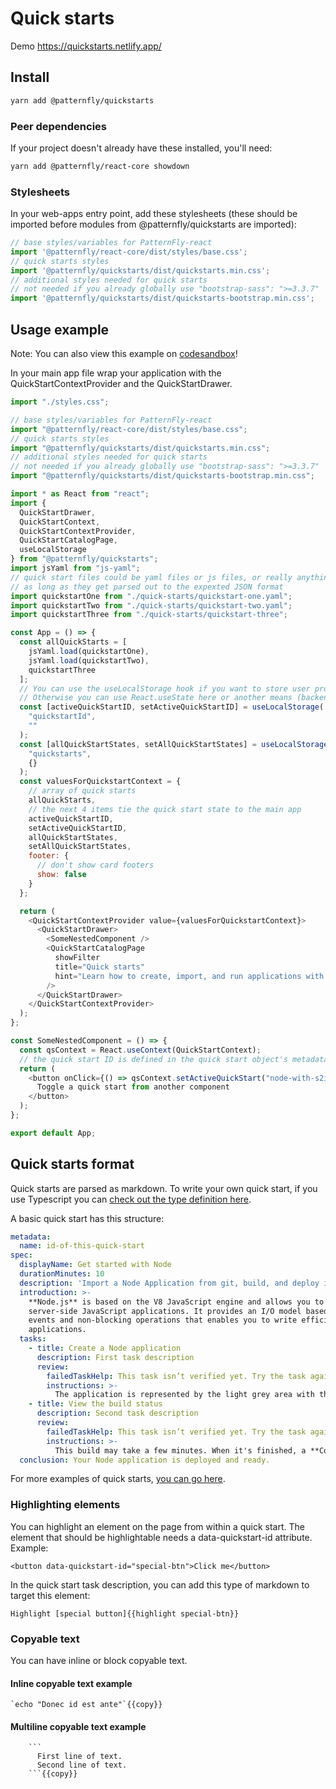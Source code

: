 # Quick starts

Demo
https://quickstarts.netlify.app/

## Install

```bash
yarn add @patternfly/quickstarts
```

### Peer dependencies

If your project doesn't already have these installed, you'll need:
```bash
yarn add @patternfly/react-core showdown
```

### Stylesheets

In your web-apps entry point, add these stylesheets (these should be imported before modules from @patternfly/quickstarts are imported):

```js
// base styles/variables for PatternFly-react
import '@patternfly/react-core/dist/styles/base.css';
// quick starts styles
import '@patternfly/quickstarts/dist/quickstarts.min.css';
// additional styles needed for quick starts
// not needed if you already globally use "bootstrap-sass": ">=3.3.7"
import '@patternfly/quickstarts/dist/quickstarts-bootstrap.min.css';
```

## Usage example

Note: You can also view this example on [codesandbox](https://codesandbox.io/s/patternflyquickstarts-1386f?file=/src/App.js)!

In your main app file wrap your application with the QuickStartContextProvider and the QuickStartDrawer.

```js
import "./styles.css";

// base styles/variables for PatternFly-react
import "@patternfly/react-core/dist/styles/base.css";
// quick starts styles
import "@patternfly/quickstarts/dist/quickstarts.min.css";
// additional styles needed for quick starts
// not needed if you already globally use "bootstrap-sass": ">=3.3.7"
import "@patternfly/quickstarts/dist/quickstarts-bootstrap.min.css";

import * as React from "react";
import {
  QuickStartDrawer,
  QuickStartContext,
  QuickStartContextProvider,
  QuickStartCatalogPage,
  useLocalStorage
} from "@patternfly/quickstarts";
import jsYaml from "js-yaml";
// quick start files could be yaml files or js files, or really anything,
// as long as they get parsed out to the expexted JSON format
import quickstartOne from "./quick-starts/quickstart-one.yaml";
import quickstartTwo from "./quick-starts/quickstart-two.yaml";
import quickstartThree from "./quick-starts/quickstart-three";

const App = () => {
  const allQuickStarts = [
    jsYaml.load(quickstartOne),
    jsYaml.load(quickstartTwo),
    quickstartThree
  ];
  // You can use the useLocalStorage hook if you want to store user progress in local storage
  // Otherwise you can use React.useState here or another means (backend) to store the active quick start ID and state
  const [activeQuickStartID, setActiveQuickStartID] = useLocalStorage(
    "quickstartId",
    ""
  );
  const [allQuickStartStates, setAllQuickStartStates] = useLocalStorage(
    "quickstarts",
    {}
  );
  const valuesForQuickstartContext = {
    // array of quick starts
    allQuickStarts,
    // the next 4 items tie the quick start state to the main app
    activeQuickStartID,
    setActiveQuickStartID,
    allQuickStartStates,
    setAllQuickStartStates,
    footer: {
      // don't show card footers
      show: false
    }
  };

  return (
    <QuickStartContextProvider value={valuesForQuickstartContext}>
      <QuickStartDrawer>
        <SomeNestedComponent />
        <QuickStartCatalogPage
          showFilter
          title="Quick starts"
          hint="Learn how to create, import, and run applications with step-by-step instructions and tasks."
        />
      </QuickStartDrawer>
    </QuickStartContextProvider>
  );
};

const SomeNestedComponent = () => {
  const qsContext = React.useContext(QuickStartContext);
  // the quick start ID is defined in the quick start object's metadata.name field
  return (
    <button onClick={() => qsContext.setActiveQuickStart("node-with-s2i")}>
      Toggle a quick start from another component
    </button>
  );
};

export default App;
```

## Quick starts format

Quick starts are parsed as markdown. To write your own quick start, if you use Typescript you can [check out the type definition here](https://github.com/patternfly/patternfly-quickstarts/blob/d52b194119f1ff16e69bf589d49a14931a19ac4b/packages/module/src/utils/quick-start-types.ts#L6).

A basic quick start has this structure:
```yaml
metadata:
  name: id-of-this-quick-start
spec:
  displayName: Get started with Node
  durationMinutes: 10
  description: 'Import a Node Application from git, build, and deploy it onto OpenShift.'
  introduction: >-
    **Node.js** is based on the V8 JavaScript engine and allows you to write
    server-side JavaScript applications. It provides an I/O model based on
    events and non-blocking operations that enables you to write efficient
    applications.
  tasks:
    - title: Create a Node application
      description: First task description
      review:
        failedTaskHelp: This task isn’t verified yet. Try the task again.
        instructions: >-
          The application is represented by the light grey area with the white border. The deployment is a white circle. Verify that the application was successfully created.
    - title: View the build status
      description: Second task description
      review:
        failedTaskHelp: This task isn’t verified yet. Try the task again.
        instructions: >-
          This build may take a few minutes. When it's finished, a **Complete** badge will surface on the page header beside build name **nodejsrest-http-redhat-1**. Did this badge appear?
  conclusion: Your Node application is deployed and ready.
```

For more examples of quick starts, [you can go here](https://github.com/patternfly/patternfly-quickstarts/tree/main/packages/dev/src/quickstarts-data/mocks/yamls).

### Highlighting elements

You can highlight an element on the page from within a quick start. The element that should be highlightable needs a data-quickstart-id attribute. Example:
```
<button data-quickstart-id="special-btn">Click me</button>
```

In the quick start task description, you can add this type of markdown to target this element:
```
Highlight [special button]{{highlight special-btn}}
```

### Copyable text

You can have inline or block copyable text.

#### Inline copyable text example
```
`echo "Donec id est ante"`{{copy}}
```

#### Multiline copyable text example
```
    ```
      First line of text.
      Second line of text.
    ```{{copy}}
```

#### 